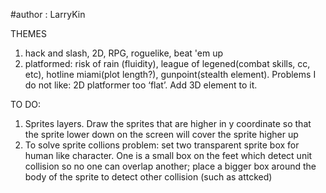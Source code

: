 #author : LarryKin

THEMES

1. hack and slash, 2D, RPG, roguelike, beat 'em up
2. platformed: risk of rain (fluidity), league of legened(combat skills, cc, etc), hotline miami(plot length?), gunpoint(stealth element). Problems I do not like: 2D platformer too ‘flat’. Add 3D element to it.


TO DO:
1. Sprites layers. Draw the sprites that are higher in y coordinate so that the sprite lower down on the screen will cover the sprite higher up
2. To solve sprite collions problem: set two transparent sprite box for human like character. One is a small box on the feet which detect unit collision so no one can overlap another; place a bigger box around the body of the sprite to detect other collision (such as attcked)


